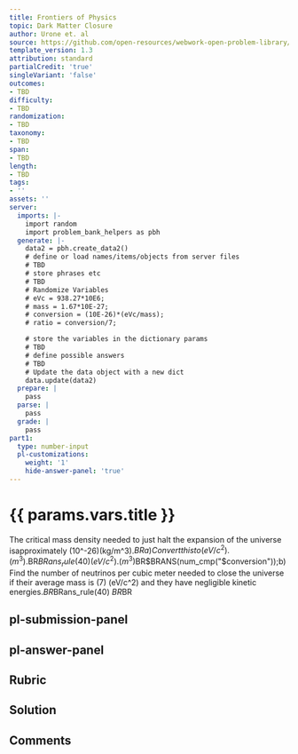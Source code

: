 ```yaml
---
title: Frontiers of Physics
topic: Dark Matter Closure
author: Urone et. al
source: https://github.com/open-resources/webwork-open-problem-library/tree/master/Contrib/BrockPhysics/College_Physics_Urone/34.Frontiers_of_Physics/34-04.Dark_Matter_Closure/NU_U17-34-04-003.pg
template_version: 1.3
attribution: standard
partialCredit: 'true'
singleVariant: 'false'
outcomes:
- TBD
difficulty:
- TBD
randomization:
- TBD
taxonomy:
- TBD
span:
- TBD
length:
- TBD
tags:
- ''
assets: ''
server:
  imports: |-
    import random
    import problem_bank_helpers as pbh
  generate: |-
    data2 = pbh.create_data2()
    # define or load names/items/objects from server files
    # TBD
    # store phrases etc
    # TBD
    # Randomize Variables
    # eVc = 938.27*10E6;
    # mass = 1.67*10E-27;
    # conversion = (10E-26)*(eVc/mass);
    # ratio = conversion/7;

    # store the variables in the dictionary params
    # TBD
    # define possible answers
    # TBD
    # Update the data object with a new dict
    data.update(data2)
  prepare: |
    pass
  parse: |
    pass
  grade: |
    pass
part1:
  type: number-input
  pl-customizations:
    weight: '1'
    hide-answer-panel: 'true'
---
```


# {{ params.vars.title }} 


The critical mass density needed to just halt the expansion of the universe isapproximately (10^-26)(kg/m^3).$BRa) Convert this to (eV/c^2).(m^3).$BR$BRans_rule(40) (eV/c^2).(m^3)$BR$BRANS(num_cmp("$conversion"));b) Find the number of neutrinos per cubic meter needed to close the universe if their average mass is (7) (eV/c^2) and they have negligible kinetic energies.$BR$BRans_rule(40) $BR$BR


## pl-submission-panel 


## pl-answer-panel 


## Rubric 


## Solution 


## Comments 


